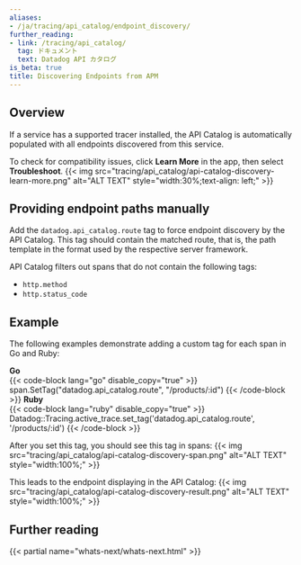 ```yaml
---
aliases:
- /ja/tracing/api_catalog/endpoint_discovery/
further_reading:
- link: /tracing/api_catalog/
  tag: ドキュメント
  text: Datadog API カタログ
is_beta: true
title: Discovering Endpoints from APM
---
```


## Overview
If a service has a supported tracer installed, the API Catalog is automatically populated with all endpoints discovered from this service. 

To check for compatibility issues, click **Learn More** in the app, then select **Troubleshoot**.
{{< img src="tracing/api_catalog/api-catalog-discovery-learn-more.png" alt="ALT TEXT" style="width:30%;text-align: left;" >}}

## Providing endpoint paths manually
Add the `datadog.api_catalog.route` tag to force endpoint discovery by the API Catalog.
This tag should contain the matched route, that is, the path template in the format used by the respective server framework.

<div class="alert alert-info">API Catalog filters out spans that do not contain the following tags:<ul>
<li> <code>http.method</code>
<li> <code>http.status_code</code></ul>
</div>

## Example
The following examples demonstrate adding a custom tag for each span in Go and Ruby:

**Go**\
{{< code-block lang="go" disable_copy="true" >}}
span.SetTag("datadog.api_catalog.route", "/products/:id")
{{< /code-block >}}
**Ruby**\
{{< code-block lang="ruby" disable_copy="true" >}}
Datadog::Tracing.active_trace.set_tag('datadog.api_catalog.route', '/products/:id')
{{< /code-block >}}

After you set this tag, you should see this tag in spans:
{{< img src="tracing/api_catalog/api-catalog-discovery-span.png" alt="ALT TEXT" style="width:100%;" >}}

This leads to the endpoint displaying in the API Catalog:
{{< img src="tracing/api_catalog/api-catalog-discovery-result.png" alt="ALT TEXT" style="width:100%;" >}}

## Further reading

{{< partial name="whats-next/whats-next.html" >}}

[8]: /ja/api/latest/api-management